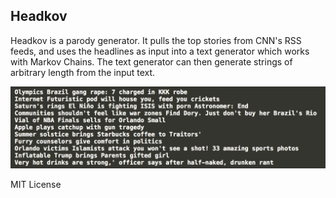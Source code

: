 Headkov
-----------------

Headkov is a parody generator. It pulls the top stories from CNN's RSS feeds, and uses the headlines as input into a text generator which works with Markov Chains. The text generator can then generate strings of arbitrary length from the input text. 

![Screenshot](screenshot.png)

MIT License
